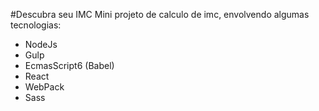 #Descubra seu IMC
Mini projeto de calculo de imc, envolvendo algumas tecnologias:
* NodeJs
* Gulp
* EcmasScript6 (Babel)
* React
* WebPack
* Sass
